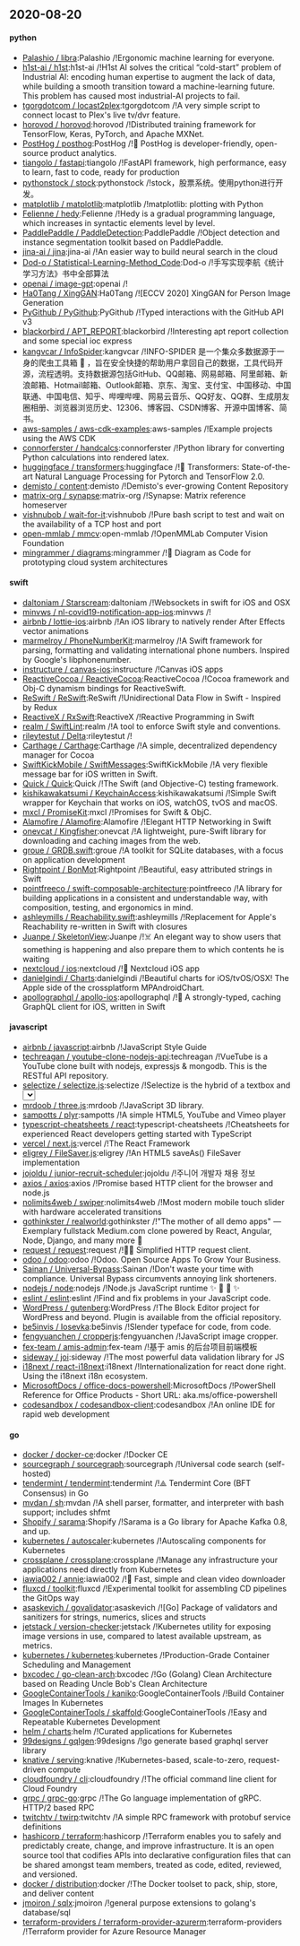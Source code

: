 ## 2020-08-20

#### python
* [Palashio / libra](https://github.com/Palashio/libra):Palashio /!Ergonomic machine learning for everyone.
* [h1st-ai / h1st](https://github.com/h1st-ai/h1st):h1st-ai /!H1st AI solves the critical “cold-start” problem of Industrial AI: encoding human expertise to augment the lack of data, while building a smooth transition toward a machine-learning future. This problem has caused most industrial-AI projects to fail.
* [tgorgdotcom / locast2plex](https://github.com/tgorgdotcom/locast2plex):tgorgdotcom /!A very simple script to connect locast to Plex's live tv/dvr feature.
* [horovod / horovod](https://github.com/horovod/horovod):horovod /!Distributed training framework for TensorFlow, Keras, PyTorch, and Apache MXNet.
* [PostHog / posthog](https://github.com/PostHog/posthog):PostHog /!🦔
PostHog is developer-friendly, open-source product analytics.
* [tiangolo / fastapi](https://github.com/tiangolo/fastapi):tiangolo /!FastAPI framework, high performance, easy to learn, fast to code, ready for production
* [pythonstock / stock](https://github.com/pythonstock/stock):pythonstock /!stock，股票系统。使用python进行开发。
* [matplotlib / matplotlib](https://github.com/matplotlib/matplotlib):matplotlib /!matplotlib: plotting with Python
* [Felienne / hedy](https://github.com/Felienne/hedy):Felienne /!Hedy is a gradual programming language, which increases in syntactic elements level by level.
* [PaddlePaddle / PaddleDetection](https://github.com/PaddlePaddle/PaddleDetection):PaddlePaddle /!Object detection and instance segmentation toolkit based on PaddlePaddle.
* [jina-ai / jina](https://github.com/jina-ai/jina):jina-ai /!An easier way to build neural search in the cloud
* [Dod-o / Statistical-Learning-Method_Code](https://github.com/Dod-o/Statistical-Learning-Method_Code):Dod-o /!手写实现李航《统计学习方法》书中全部算法
* [openai / image-gpt](https://github.com/openai/image-gpt):openai /!
* [Ha0Tang / XingGAN](https://github.com/Ha0Tang/XingGAN):Ha0Tang /![ECCV 2020] XingGAN for Person Image Generation
* [PyGithub / PyGithub](https://github.com/PyGithub/PyGithub):PyGithub /!Typed interactions with the GitHub API v3
* [blackorbird / APT_REPORT](https://github.com/blackorbird/APT_REPORT):blackorbird /!Interesting apt report collection and some special ioc express
* [kangvcar / InfoSpider](https://github.com/kangvcar/InfoSpider):kangvcar /!INFO-SPIDER 是一个集众多数据源于一身的爬虫工具箱
🧰
，旨在安全快捷的帮助用户拿回自己的数据，工具代码开源，流程透明。支持数据源包括GitHub、QQ邮箱、网易邮箱、阿里邮箱、新浪邮箱、Hotmail邮箱、Outlook邮箱、京东、淘宝、支付宝、中国移动、中国联通、中国电信、知乎、哔哩哔哩、网易云音乐、QQ好友、QQ群、生成朋友圈相册、浏览器浏览历史、12306、博客园、CSDN博客、开源中国博客、简书。
* [aws-samples / aws-cdk-examples](https://github.com/aws-samples/aws-cdk-examples):aws-samples /!Example projects using the AWS CDK
* [connorferster / handcalcs](https://github.com/connorferster/handcalcs):connorferster /!Python library for converting Python calculations into rendered latex.
* [huggingface / transformers](https://github.com/huggingface/transformers):huggingface /!🤗
Transformers: State-of-the-art Natural Language Processing for Pytorch and TensorFlow 2.0.
* [demisto / content](https://github.com/demisto/content):demisto /!Demisto's ever-growing Content Repository
* [matrix-org / synapse](https://github.com/matrix-org/synapse):matrix-org /!Synapse: Matrix reference homeserver
* [vishnubob / wait-for-it](https://github.com/vishnubob/wait-for-it):vishnubob /!Pure bash script to test and wait on the availability of a TCP host and port
* [open-mmlab / mmcv](https://github.com/open-mmlab/mmcv):open-mmlab /!OpenMMLab Computer Vision Foundation
* [mingrammer / diagrams](https://github.com/mingrammer/diagrams):mingrammer /!🎨
Diagram as Code for prototyping cloud system architectures

#### swift
* [daltoniam / Starscream](https://github.com/daltoniam/Starscream):daltoniam /!Websockets in swift for iOS and OSX
* [minvws / nl-covid19-notification-app-ios](https://github.com/minvws/nl-covid19-notification-app-ios):minvws /!
* [airbnb / lottie-ios](https://github.com/airbnb/lottie-ios):airbnb /!An iOS library to natively render After Effects vector animations
* [marmelroy / PhoneNumberKit](https://github.com/marmelroy/PhoneNumberKit):marmelroy /!A Swift framework for parsing, formatting and validating international phone numbers. Inspired by Google's libphonenumber.
* [instructure / canvas-ios](https://github.com/instructure/canvas-ios):instructure /!Canvas iOS apps
* [ReactiveCocoa / ReactiveCocoa](https://github.com/ReactiveCocoa/ReactiveCocoa):ReactiveCocoa /!Cocoa framework and Obj-C dynamism bindings for ReactiveSwift.
* [ReSwift / ReSwift](https://github.com/ReSwift/ReSwift):ReSwift /!Unidirectional Data Flow in Swift - Inspired by Redux
* [ReactiveX / RxSwift](https://github.com/ReactiveX/RxSwift):ReactiveX /!Reactive Programming in Swift
* [realm / SwiftLint](https://github.com/realm/SwiftLint):realm /!A tool to enforce Swift style and conventions.
* [rileytestut / Delta](https://github.com/rileytestut/Delta):rileytestut /!
* [Carthage / Carthage](https://github.com/Carthage/Carthage):Carthage /!A simple, decentralized dependency manager for Cocoa
* [SwiftKickMobile / SwiftMessages](https://github.com/SwiftKickMobile/SwiftMessages):SwiftKickMobile /!A very flexible message bar for iOS written in Swift.
* [Quick / Quick](https://github.com/Quick/Quick):Quick /!The Swift (and Objective-C) testing framework.
* [kishikawakatsumi / KeychainAccess](https://github.com/kishikawakatsumi/KeychainAccess):kishikawakatsumi /!Simple Swift wrapper for Keychain that works on iOS, watchOS, tvOS and macOS.
* [mxcl / PromiseKit](https://github.com/mxcl/PromiseKit):mxcl /!Promises for Swift & ObjC.
* [Alamofire / Alamofire](https://github.com/Alamofire/Alamofire):Alamofire /!Elegant HTTP Networking in Swift
* [onevcat / Kingfisher](https://github.com/onevcat/Kingfisher):onevcat /!A lightweight, pure-Swift library for downloading and caching images from the web.
* [groue / GRDB.swift](https://github.com/groue/GRDB.swift):groue /!A toolkit for SQLite databases, with a focus on application development
* [Rightpoint / BonMot](https://github.com/Rightpoint/BonMot):Rightpoint /!Beautiful, easy attributed strings in Swift
* [pointfreeco / swift-composable-architecture](https://github.com/pointfreeco/swift-composable-architecture):pointfreeco /!A library for building applications in a consistent and understandable way, with composition, testing, and ergonomics in mind.
* [ashleymills / Reachability.swift](https://github.com/ashleymills/Reachability.swift):ashleymills /!Replacement for Apple's Reachability re-written in Swift with closures
* [Juanpe / SkeletonView](https://github.com/Juanpe/SkeletonView):Juanpe /!☠️
An elegant way to show users that something is happening and also prepare them to which contents he is waiting
* [nextcloud / ios](https://github.com/nextcloud/ios):nextcloud /!📱
Nextcloud iOS app
* [danielgindi / Charts](https://github.com/danielgindi/Charts):danielgindi /!Beautiful charts for iOS/tvOS/OSX! The Apple side of the crossplatform MPAndroidChart.
* [apollographql / apollo-ios](https://github.com/apollographql/apollo-ios):apollographql /!📱
A strongly-typed, caching GraphQL client for iOS, written in Swift

#### javascript
* [airbnb / javascript](https://github.com/airbnb/javascript):airbnb /!JavaScript Style Guide
* [techreagan / youtube-clone-nodejs-api](https://github.com/techreagan/youtube-clone-nodejs-api):techreagan /!VueTube is a YouTube clone built with nodejs, expressjs & mongodb. This is the RESTful API repository.
* [selectize / selectize.js](https://github.com/selectize/selectize.js):selectize /!Selectize is the hybrid of a textbox and <select> box. It's jQuery based and it has autocomplete and native-feeling keyboard navigation; useful for tagging, contact lists, etc.
* [mrdoob / three.js](https://github.com/mrdoob/three.js):mrdoob /!JavaScript 3D library.
* [sampotts / plyr](https://github.com/sampotts/plyr):sampotts /!A simple HTML5, YouTube and Vimeo player
* [typescript-cheatsheets / react](https://github.com/typescript-cheatsheets/react):typescript-cheatsheets /!Cheatsheets for experienced React developers getting started with TypeScript
* [vercel / next.js](https://github.com/vercel/next.js):vercel /!The React Framework
* [eligrey / FileSaver.js](https://github.com/eligrey/FileSaver.js):eligrey /!An HTML5 saveAs() FileSaver implementation
* [jojoldu / junior-recruit-scheduler](https://github.com/jojoldu/junior-recruit-scheduler):jojoldu /!주니어 개발자 채용 정보
* [axios / axios](https://github.com/axios/axios):axios /!Promise based HTTP client for the browser and node.js
* [nolimits4web / swiper](https://github.com/nolimits4web/swiper):nolimits4web /!Most modern mobile touch slider with hardware accelerated transitions
* [gothinkster / realworld](https://github.com/gothinkster/realworld):gothinkster /!"The mother of all demo apps" — Exemplary fullstack Medium.com clone powered by React, Angular, Node, Django, and many more
🏅
* [request / request](https://github.com/request/request):request /!🏊🏾 Simplified HTTP request client.
* [odoo / odoo](https://github.com/odoo/odoo):odoo /!Odoo. Open Source Apps To Grow Your Business.
* [Sainan / Universal-Bypass](https://github.com/Sainan/Universal-Bypass):Sainan /!Don't waste your time with compliance. Universal Bypass circumvents annoying link shorteners.
* [nodejs / node](https://github.com/nodejs/node):nodejs /!Node.js JavaScript runtime
✨
🐢
🚀
✨
* [eslint / eslint](https://github.com/eslint/eslint):eslint /!Find and fix problems in your JavaScript code.
* [WordPress / gutenberg](https://github.com/WordPress/gutenberg):WordPress /!The Block Editor project for WordPress and beyond. Plugin is available from the official repository.
* [be5invis / Iosevka](https://github.com/be5invis/Iosevka):be5invis /!Slender typeface for code, from code.
* [fengyuanchen / cropperjs](https://github.com/fengyuanchen/cropperjs):fengyuanchen /!JavaScript image cropper.
* [fex-team / amis-admin](https://github.com/fex-team/amis-admin):fex-team /!基于 amis 的后台项目前端模板
* [sideway / joi](https://github.com/sideway/joi):sideway /!The most powerful data validation library for JS
* [i18next / react-i18next](https://github.com/i18next/react-i18next):i18next /!Internationalization for react done right. Using the i18next i18n ecosystem.
* [MicrosoftDocs / office-docs-powershell](https://github.com/MicrosoftDocs/office-docs-powershell):MicrosoftDocs /!PowerShell Reference for Office Products - Short URL: aka.ms/office-powershell
* [codesandbox / codesandbox-client](https://github.com/codesandbox/codesandbox-client):codesandbox /!An online IDE for rapid web development

#### go
* [docker / docker-ce](https://github.com/docker/docker-ce):docker /!Docker CE
* [sourcegraph / sourcegraph](https://github.com/sourcegraph/sourcegraph):sourcegraph /!Universal code search (self-hosted)
* [tendermint / tendermint](https://github.com/tendermint/tendermint):tendermint /!⟁ Tendermint Core (BFT Consensus) in Go
* [mvdan / sh](https://github.com/mvdan/sh):mvdan /!A shell parser, formatter, and interpreter with bash support; includes shfmt
* [Shopify / sarama](https://github.com/Shopify/sarama):Shopify /!Sarama is a Go library for Apache Kafka 0.8, and up.
* [kubernetes / autoscaler](https://github.com/kubernetes/autoscaler):kubernetes /!Autoscaling components for Kubernetes
* [crossplane / crossplane](https://github.com/crossplane/crossplane):crossplane /!Manage any infrastructure your applications need directly from Kubernetes
* [iawia002 / annie](https://github.com/iawia002/annie):iawia002 /!👾
Fast, simple and clean video downloader
* [fluxcd / toolkit](https://github.com/fluxcd/toolkit):fluxcd /!Experimental toolkit for assembling CD pipelines the GitOps way
* [asaskevich / govalidator](https://github.com/asaskevich/govalidator):asaskevich /![Go] Package of validators and sanitizers for strings, numerics, slices and structs
* [jetstack / version-checker](https://github.com/jetstack/version-checker):jetstack /!Kubernetes utility for exposing image versions in use, compared to latest available upstream, as metrics.
* [kubernetes / kubernetes](https://github.com/kubernetes/kubernetes):kubernetes /!Production-Grade Container Scheduling and Management
* [bxcodec / go-clean-arch](https://github.com/bxcodec/go-clean-arch):bxcodec /!Go (Golang) Clean Architecture based on Reading Uncle Bob's Clean Architecture
* [GoogleContainerTools / kaniko](https://github.com/GoogleContainerTools/kaniko):GoogleContainerTools /!Build Container Images In Kubernetes
* [GoogleContainerTools / skaffold](https://github.com/GoogleContainerTools/skaffold):GoogleContainerTools /!Easy and Repeatable Kubernetes Development
* [helm / charts](https://github.com/helm/charts):helm /!Curated applications for Kubernetes
* [99designs / gqlgen](https://github.com/99designs/gqlgen):99designs /!go generate based graphql server library
* [knative / serving](https://github.com/knative/serving):knative /!Kubernetes-based, scale-to-zero, request-driven compute
* [cloudfoundry / cli](https://github.com/cloudfoundry/cli):cloudfoundry /!The official command line client for Cloud Foundry
* [grpc / grpc-go](https://github.com/grpc/grpc-go):grpc /!The Go language implementation of gRPC. HTTP/2 based RPC
* [twitchtv / twirp](https://github.com/twitchtv/twirp):twitchtv /!A simple RPC framework with protobuf service definitions
* [hashicorp / terraform](https://github.com/hashicorp/terraform):hashicorp /!Terraform enables you to safely and predictably create, change, and improve infrastructure. It is an open source tool that codifies APIs into declarative configuration files that can be shared amongst team members, treated as code, edited, reviewed, and versioned.
* [docker / distribution](https://github.com/docker/distribution):docker /!The Docker toolset to pack, ship, store, and deliver content
* [jmoiron / sqlx](https://github.com/jmoiron/sqlx):jmoiron /!general purpose extensions to golang's database/sql
* [terraform-providers / terraform-provider-azurerm](https://github.com/terraform-providers/terraform-provider-azurerm):terraform-providers /!Terraform provider for Azure Resource Manager
